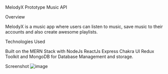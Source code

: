 MelodyX Prototype Music API

Overview

MelodyX is a music app where users can listen to music, save music to their accounts and also create awesome playlists.

Technologies Used

Built on the MERN Stack with NodeJs ReactJs Express Chakra UI Redux Toolkit and MongoDB for Database Management and storage.

Screenshot
![image](https://github.com/RustedIronn/Music-API/assets/140801504/e92593c6-83c0-4e1a-b556-1c2d7e4779a5)
